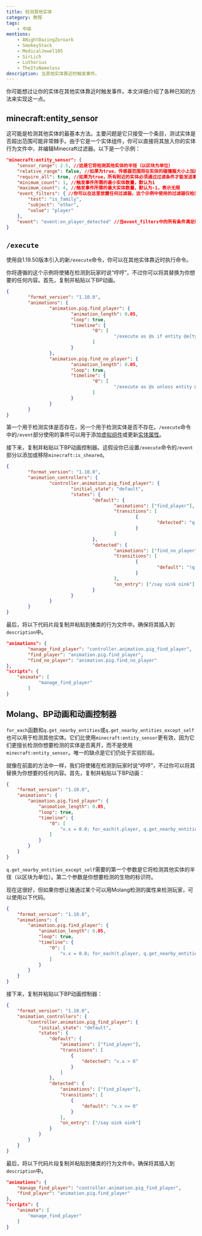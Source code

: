 ```yaml
---
title: 检测其他实体
category: 教程
tags:
    - 中级
mentions:
    - ANightDazingZoroark
    - SmokeyStack
    - MedicalJewel105
    - SirLich
    - Luthorius
    - TheItsNameless
description: 当其他实体靠近时触发事件。
---
```


你可能想过让你的实体在其他实体靠近时触发事件。本文详细介绍了各种已知的方法来实现这一点。

## minecraft:entity_sensor

这可能是检测其他实体的最基本方法。主要问题是它只接受一个条目，测试实体是否超出范围可能非常棘手。由于它是一个实体组件，你可以直接将其放入你的实体行为文件中，并编辑Minecraft过滤器。以下是一个示例：

```json title="BP/entities/my_entity.json#components"
"minecraft:entity_sensor": {
    "sensor_range": 2.5, //这是它将检测其他实体的半径（以区块为单位）
    "relative_range": false, //如果为true，传感器范围将在实体的碰撞箱大小上加成
    "require_all": true, //如果为true，所有附近的实体必须通过过滤条件才能发送事件
    "minimum_count": 1, //触发事件所需的最小实体数量，默认为1
    "maximum_count": 4, //触发事件所需的最大实体数量，默认为-1，表示无限
    "event_filters": { //你可以在这里放置任何过滤器，这个示例中使用的过滤器仅检测玩家
        "test": "is_family",
        "subject": "other",
        "value": "player"
    },
    "event": "event:on_player_detected" //当event_filters中的所有条件满足时触发的事件
}
```

## `/execute`

使用自1.19.50版本引入的新`/execute`命令，你可以在其他实体靠近时执行命令。

你将遵循的这个示例将使猪在检测到玩家时说“哼哼”，不过你可以将其替换为你想要的任何内容。首先，复制并粘贴以下BP动画。

```json title="BP/animations/detection_animation.json"
{
        "format_version": "1.10.0",
        "animations": {
                "animation.pig.find_player": {
                        "animation_length": 0.05,
                        "loop": true,
                        "timeline": {
                                "0": [
                                        "/execute as @s if entity @e[type=player, r=4] run event entity @s wiki:player_detected"
                                ]
                        }
                },
                "animation.pig.find_no_player": {
                        "animation_length": 0.05,
                        "loop": true,
                        "timeline": {
                                "0": [
                                        "/execute as @s unless entity @e[type=player, r=4] run event entity @s wiki:no_player_detected"
                                ]
                        }
                }
        }
}
```

第一个用于检测实体是否存在，另一个用于检测实体是否不存在。`/execute`命令中的`/event`部分使用的事件可以用于添加[虚拟组件](../entities/dummy-components.md)或更新[实体属性](https://learn.microsoft.com/en-us/minecraft/creator/documents/introductiontoentityproperties)。

接下来，复制并粘贴以下BP动画控制器。这假设你已设置`/execute`命令的`/event`部分以添加或移除`minecraft:is_sheared`。

```json title="BP/animation_controllers/pig_animation_controllers.json"
{
        "format_version": "1.10.0",
        "animation_controllers": {
                "controller.animation.pig_find_player": {
                        "initial_state": "default",
                        "states": {
                                "default": {
                                        "animations": ["find_player"],
                                        "transitions": [
                                                {
                                                        "detected": "q.is_sheared"
                                                }
                                        ]
                                },
                                "detected": {
                                        "animations": ["find_no_player"],
                                        "transitions": [
                                                {
                                                        "default": "!q.is_sheared"
                                                }
                                        ],
                                        "on_entry": ["/say oink oink"]
                                }
                        }
                }
        }
}
```

最后，将以下代码片段复制并粘贴到猪类的行为文件中。确保将其插入到`description`中。

```json title="BP/entities/my_entity.json#description"
"animations": {
        "manage_find_player": "controller.animation.pig_find_player",
        "find_player": "animation.pig.find_player",
        "find_no_player": "animation.pig.find_no_player"
},
"scripts": {
    "animate": [
            "manage_find_player"
        ]
}
```

## Molang、BP动画和动画控制器

`for_each`函数和`q.get_nearby_entities`或`q.get_nearby_entities_except_self`也可以用于检测其他实体。它们比使用`minecraft:entity_sensor`更有效，因为它们更擅长检测你想要检测的实体是否离开，而不是使用`minecraft:entity_sensor`。唯一的缺点是它们仍处于实验阶段。

就像在前面的方法中一样，我们将使猪在检测到玩家时说“哼哼”，不过你可以将其替换为你想要的任何内容。首先，复制并粘贴以下BP动画：

```json title="BP/animations/detection_animation.json"
{
	"format_version": "1.10.0",
	"animations": {
		"animation.pig.find_player": {
			"animation_length": 0.05,
			"loop": true,
			"timeline": {
				"0": [
					"v.x = 0.0; for_each(t.player, q.get_nearby_entities_except_self(16, 'minecraft:player'), { v.x = v.x + 1; }); return v.x > 0.0;"
				]
			}
		}
	}
}
```

`q.get_nearby_entities_except_self`需要的第一个参数是它将检测其他实体的半径（以区块为单位）。第二个参数是你想要检测的生物的标识符。

现在这很好，但如果你想让猪通过某个可以用Molang检测的属性来检测玩家，可以使用以下代码。

```json title="BP/animations/detection_animation.json"
{
	"format_version": "1.10.0",
	"animations": {
		"animation.pig.find_player": {
			"animation_length": 0.05,
			"loop": true,
			"timeline": {
				"0": [
					"v.x = 0.0; for_each(t.player, q.get_nearby_entities_except_self(2, 'minecraft:player'), { v.x = v.x + (t.player -> q.is_sheared); }); return v.x > 0.0;"
				]
			}
		}
	}
}
```

接下来，复制并粘贴以下BP动画控制器：

```json title="BP/animation_controllers/pig_animation_controllers.json"
{
	"format_version": "1.10.0",
	"animation_controllers": {
		"controller.animation.pig_find_player": {
			"initial_state": "default",
			"states": {
				"default": {
					"animations": ["find_player"],
					"transitions": [
						{
							"detected": "v.x > 0"
						}
					]
				},
				"detected": {
					"animations": ["find_player"],
					"transitions": [
						{
							"default": "v.x <= 0"
						}
					],
					"on_entry": ["/say oink oink"]
				}
			}
		}
	}
}
```

最后，将以下代码片段复制并粘贴到猪类的行为文件中。确保将其插入到`description`中。

```json title="BP/entities/my_entity.json#description"
"animations": {
	"manage_find_player": "controller.animation.pig_find_player",
	"find_player": "animation.pig.find_player"
},
"scripts": {
    "animate": [
	    "manage_find_player"
	]
}
```
